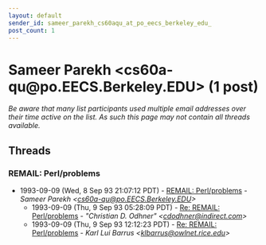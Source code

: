 ```yaml
---
layout: default
sender_id: sameer_parekh_cs60aqu_at_po_eecs_berkeley_edu_
post_count: 1
---
```


# Sameer Parekh <cs60a-qu<span>@</span>po.EECS.Berkeley.EDU> (1 post)

_Be aware that many list participants used multiple email addresses over their time active on the list. As such this page may not contain all threads available._

## Threads

### REMAIL: Perl/problems
+ 1993-09-09 (Wed, 8 Sep 93 21:07:12 PDT) - [REMAIL: Perl/problems](/archive/1993/09/06a5260dee46e7785e3a2dd79669fa63de71807d9fe0fb0dc3758ea156d2929c) - _Sameer Parekh \<cs60a-qu@po.EECS.Berkeley.EDU\>_
  + 1993-09-09 (Thu, 9 Sep 93 05:28:09 PDT) - [Re: REMAIL: Perl/problems](/archive/1993/09/a30b73f739860290b22d908a8e9444a209c7102a0edb021261accb8829aa8cf1) - _"Christian D. Odhner" \<cdodhner@indirect.com\>_
  + 1993-09-09 (Thu, 9 Sep 93 12:12:23 PDT) - [Re: REMAIL: Perl/problems](/archive/1993/09/91901814a4edcb83fe6bad8ebca5c3743251e95327504a4882b9136dfe1bd5af) - _Karl Lui Barrus \<klbarrus@owlnet.rice.edu\>_

